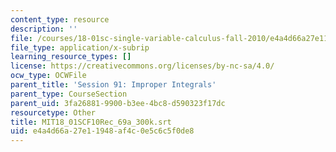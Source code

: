 ```yaml
---
content_type: resource
description: ''
file: /courses/18-01sc-single-variable-calculus-fall-2010/e4a4d66a27e11948af4c0e5c6c5f0de8_MIT18_01SCF10Rec_69a_300k.srt
file_type: application/x-subrip
learning_resource_types: []
license: https://creativecommons.org/licenses/by-nc-sa/4.0/
ocw_type: OCWFile
parent_title: 'Session 91: Improper Integrals'
parent_type: CourseSection
parent_uid: 3fa26881-9900-b3ee-4bc8-d590323f17dc
resourcetype: Other
title: MIT18_01SCF10Rec_69a_300k.srt
uid: e4a4d66a-27e1-1948-af4c-0e5c6c5f0de8
---
```

